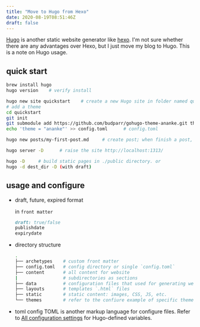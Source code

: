 ```yaml
---
title: "Move to Hugo from Hexo"
date: 2020-08-19T08:51:46Z
draft: false
---
```


[Hugo](https://gohugo.io/) is another static website generator like [hexo](https://hexo.io/zh-cn/index.html). I'm not sure whether there are any advantages over Hexo, but I just move my blog to Hugo. This is a note on Hugo usage.
<!--more-->

## quick start
``` bash
brew install hugo
hugo version    # verify install

hugo new site quickstart    # create a new Hugo site in folder named quickstart
# add a theme
cd quickstart
git init
git submodule add https://github.com/budparr/gohugo-theme-ananke.git themes/ananke
echo 'theme = "ananke"' >> config.toml      # config.toml

hugo new posts/my-first-post.md     # create post; when finish a post, set the header `draft: false`

hugo server -D      # raise the site http://localhost:1313/

hugo -D     # build static pages in ./public directory. or
hugo -d dest_dir -D (with draft)
```
## usage and configure
- draft, future, expired format

  in `front matter`
  ``` md
  draft: true/false
  publishdate
  expirydate 
  ```
- directory structure
  ``` bash
  .
  ├── archetypes    # custom front matter
  ├── config.toml   # config directory or single `config.toml`
  ├── content       # all content for website
  |                 # subdirectories as sections
  ├── data          # configuration files that used for generating website
  ├── layouts       # templates `.html` files
  ├── static        # static content: images, CSS, JS, etc.
  └── themes        # refer to the confiure example of specific theme
  ```
- toml config
TOML is another markup language for configure files. Refer to [All configuration settings](https://gohugo.io/getting-started/configuration/#all-configuration-settings) for Hugo-defined variables. 